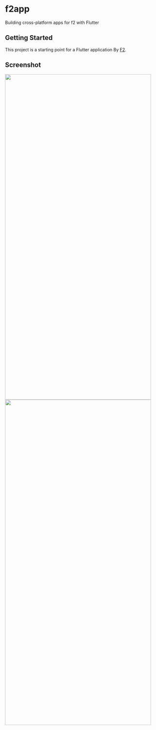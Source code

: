 # f2app

Building cross-platform apps for f2 with Flutter

## Getting Started

This project is a starting point for a Flutter application By [F2](https://github.com/Johnserf-Seed/f2).

## Screenshot

<img src="https://github.com/Johnserf-Seed/f2-app/assets/40727745/cd24381a-c405-4ef5-a2e5-71ed70bc9339" width="480" height="1067">

<img src="https://github.com/Johnserf-Seed/f2-app/assets/40727745/ef148971-8f8b-413c-8812-6077fd38f001" width="480" height="1067">
